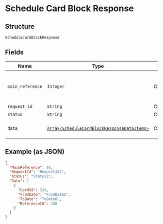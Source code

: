 
# Schedule Card Block Response

## Structure

`ScheduleCardBlockResponse`

## Fields

| Name | Type | Tags | Description |
|  --- | --- | --- | --- |
| `main_reference` | `Integer` | Optional | Reference number for tracking the execution of the request.<br>Note: Reference will be empty for status 9006 and 9012 i.e., request for all the cards failed. |
| `request_id` | `String` | Optional | API Request ID |
| `status` | `String` | Optional | Overall Status of the API call |
| `data` | [`Array<ScheduleCardBlockResponseDataItems>`](../../doc/models/schedule-card-block-response-data-items.md) | Optional | List of SubmittedScheduleCardBlockCard entity. |

## Example (as JSON)

```json
{
  "MainReference": 98,
  "RequestId": "RequestId4",
  "Status": "Status2",
  "Data": [
    {
      "CardId": 224,
      "FromDate": "FromDate2",
      "ToDate": "ToDate8",
      "ReferenceId": 108
    }
  ]
}
```

